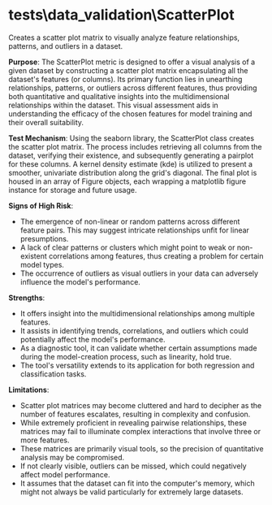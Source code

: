 # tests\data_validation\ScatterPlot

Creates a scatter plot matrix to visually analyze feature relationships, patterns, and outliers in a dataset.

**Purpose**: The ScatterPlot metric is designed to offer a visual analysis of a given dataset by constructing a
scatter plot matrix encapsulating all the dataset's features (or columns). Its primary function lies in unearthing
relationships, patterns, or outliers across different features, thus providing both quantitative and qualitative
insights into the multidimensional relationships within the dataset. This visual assessment aids in understanding
the efficacy of the chosen features for model training and their overall suitability.

**Test Mechanism**: Using the seaborn library, the ScatterPlot class creates the scatter plot matrix. The process
includes retrieving all columns from the dataset, verifying their existence, and subsequently generating a pairplot
for these columns. A kernel density estimate (kde) is utilized to present a smoother, univariate distribution along
the grid's diagonal. The final plot is housed in an array of Figure objects, each wrapping a matplotlib figure
instance for storage and future usage.

**Signs of High Risk**:
- The emergence of non-linear or random patterns across different feature pairs. This may suggest intricate
relationships unfit for linear presumptions.
- A lack of clear patterns or clusters which might point to weak or non-existent correlations among features, thus
creating a problem for certain model types.
- The occurrence of outliers as visual outliers in your data can adversely influence the model's performance.

**Strengths**:
- It offers insight into the multidimensional relationships among multiple features.
- It assists in identifying trends, correlations, and outliers which could potentially affect the model's
performance.
- As a diagnostic tool, it can validate whether certain assumptions made during the model-creation process, such as
linearity, hold true.
- The tool's versatility extends to its application for both regression and classification tasks.

**Limitations**:
- Scatter plot matrices may become cluttered and hard to decipher as the number of features escalates, resulting in
complexity and confusion.
- While extremely proficient in revealing pairwise relationships, these matrices may fail to illuminate complex
interactions that involve three or more features.
- These matrices are primarily visual tools, so the precision of quantitative analysis may be compromised.
- If not clearly visible, outliers can be missed, which could negatively affect model performance.
- It assumes that the dataset can fit into the computer's memory, which might not always be valid particularly for
extremely large datasets.